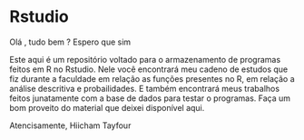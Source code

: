 # Rstudio
Olá , tudo bem ? Espero que sim

Este aqui é um repositório voltado para o armazenamento de programas feitos em R
no Rstudio.
Nele você encontrará meu cadeno de estudos que fiz durante a faculdade em relação 
as funções presentes no R, em relação a análise descritiva e probailidades. E também 
encontrará meus trabalhos feitos junatamente com a base de dados para testar o programas.
Faça um bom proveito do material que deixei disponível aqui.

Atencisamente,
  Hiicham Tayfour 
